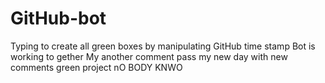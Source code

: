 # GitHub-bot
Typing to create all green boxes by manipulating GitHub time stamp
Bot is working to gether
My another comment pass
my new day with new comments
green project
nO BODY KNWO
